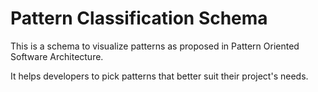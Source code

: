 # Pattern Classification Schema

This is a schema to visualize patterns as proposed in Pattern Oriented Software Architecture. 

It helps developers to pick patterns that better suit their project's needs.
